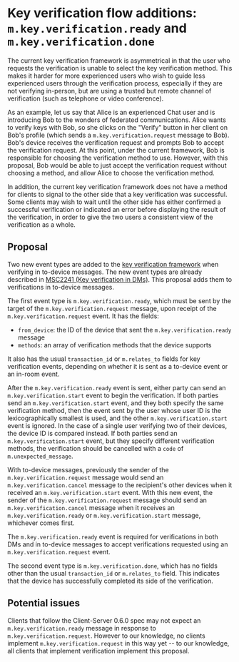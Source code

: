 # Key verification flow additions: `m.key.verification.ready` and `m.key.verification.done`

The current key verification framework is asymmetrical in that the user who
requests the verification is unable to select the key verification method.
This makes it harder for more experienced users who wish to guide less
experienced users through the verification process, especially if they are not
verifying in-person, but are using a trusted but remote channel of verification
(such as telephone or video conference).

As an example, let us say that Alice is an experienced Chat user and is
introducing Bob to the wonders of federated communications.  Alice wants to
verify keys with Bob, so she clicks on the "Verify" button in her client on
Bob's profile (which sends a `m.key.verification.request` message to Bob).
Bob's device receives the verification request and prompts Bob to accept the
verification request.  At this point, under the current framework, Bob is
responsible for choosing the verification method to use.  However, with this
proposal, Bob would be able to just accept the verification request without
choosing a method, and allow Alice to choose the verification method.

In addition, the current key verification framework does not have a method for
clients to signal to the other side that a key verification was successful.
Some clients may wish to wait until the other side has either confirmed a
successful verification or indicated an error before displaying the result of
the verification, in order to give the two users a consistent view of the
verification as a whole.

## Proposal

Two new event types are added to the [key verification
framework](https://chat.api-spec.imzqqq.top/client_server/r0.6.1#key-verification-framework)
when verifying in to-device messages.  The new event
types are already described in [MSC2241 (Key verification in
DMs)](https://github.com/matrix-org/matrix-doc/pull/2241).  This proposal adds
them to verifications in to-device messages.

The first event type is `m.key.verification.ready`, which must be sent by the
target of the `m.key.verification.request` message, upon receipt of the
`m.key.verification.request` event.  It has the fields:

- `from_device`: the ID of the device that sent the `m.key.verification.ready`
  message
- `methods`: an array of verification methods that the device supports

It also has the usual `transaction_id` or `m.relates_to` fields for key
verification events, depending on whether it is sent as a to-device event
or an in-room event.

After the `m.key.verification.ready` event is sent, either party can send an
`m.key.verification.start` event to begin the verification.  If both parties
send an `m.key.verification.start` event, and they both specify the same
verification method, then the event sent by the user whose user ID is the
lexicographically smallest is used, and the other `m.key.verification.start` event is ignored.
In the case of a single user verifying two of their devices, the device ID is
compared instead.  If both parties send an `m.key.verification.start` event,
but they specify different verification methods, the verification should be
cancelled with a `code` of `m.unexpected_message`.

With to-device messages, previously the sender of the
`m.key.verification.request` message would send an `m.key.verification.cancel`
message to the recipient's other devices when it received an
`m.key.verification.start` event. With this new event, the sender of the
`m.key.verification.request` message should send an `m.key.verification.cancel`
message when it receives an `m.key.verification.ready` or
`m.key.verification.start` message, whichever comes first.

The `m.key.verification.ready` event is required for verifications in both DMs
and in to-device messages to accept verifications requested using an
`m.key.verification.request` event.

The second event type is `m.key.verification.done`, which has no fields other
than the usual `transaction_id` or `m.relates_to` field.  This indicates that
the device has successfully completed its side of the verification.

## Potential issues

Clients that follow the Client-Server 0.6.0 spec may not expect an
`m.key.verification.ready` message in response to `m.key.verification.request`.
However to our knowledge, no clients implement `m.key.verification.request` in
this way yet -- to our knowledge, all clients that implement verification
implement this proposal.
